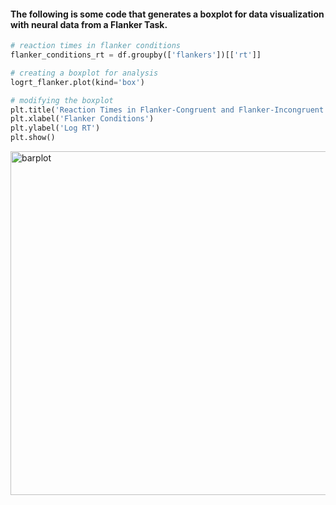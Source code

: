 #### The following is some code that generates a boxplot for data visualization with neural data from a Flanker Task.

```python
# reaction times in flanker conditions
flanker_conditions_rt = df.groupby(['flankers'])[['rt']]

# creating a boxplot for analysis 
logrt_flanker.plot(kind='box')

# modifying the boxplot 
plt.title('Reaction Times in Flanker-Congruent and Flanker-Incongruent Conditions ')
plt.xlabel('Flanker Conditions')
plt.ylabel('Log RT')
plt.show() 
```

<img width="550" alt="barplot" src="https://user-images.githubusercontent.com/73716282/97790149-f68db280-1ba4-11eb-9eec-cb336c5f4497.png">
